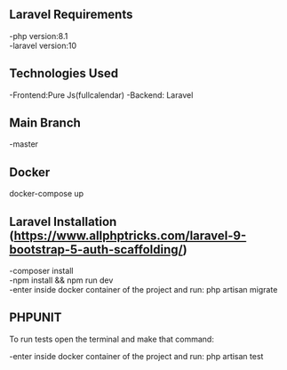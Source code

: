 ## Laravel Requirements

-php version:8.1\
-laravel version:10

## Technologies Used

-Frontend:Pure Js(fullcalendar)
-Backend: Laravel

## Main Branch

-master

## Docker

docker-compose up

## Laravel Installation (https://www.allphptricks.com/laravel-9-bootstrap-5-auth-scaffolding/)

-composer install\
-npm install && npm run dev\
-enter inside docker container of the project and run: php artisan migrate

## PHPUNIT

To run tests open the terminal and make that command:

-enter inside docker container of the project and run: php artisan test
